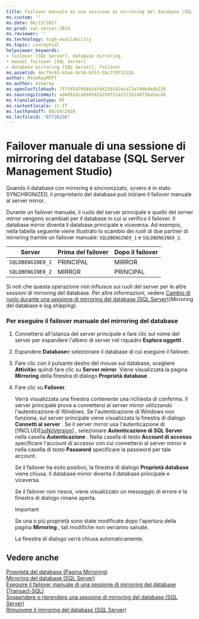```yaml
---
title: Failover manuale di una sessione di mirroring del database (SQL Server Management Studio) | Microsoft Docs
ms.custom: ''
ms.date: 06/13/2017
ms.prod: sql-server-2014
ms.reviewer: ''
ms.technology: high-availability
ms.topic: conceptual
helpviewer_keywords:
- failover [SQL Server], database mirroring
- manual failover [SQL Server]
- database mirroring [SQL Server], failover
ms.assetid: 4ecf9c63-b3a4-4c54-b553-5bc37973232b
author: MikeRayMSFT
ms.author: mikeray
ms.openlocfilehash: 7f7f4547058b2dfd4229142dca73a7d9b4bdb239
ms.sourcegitcommit: ad4d92dce894592a259721a1571b1d8736abacdb
ms.translationtype: MT
ms.contentlocale: it-IT
ms.lasthandoff: 08/04/2020
ms.locfileid: "87726236"
---
```

# <a name="manually-fail-over-a-database-mirroring-session-sql-server-management-studio"></a>Failover manuale di una sessione di mirroring del database (SQL Server Management Studio)
  Quando il database con mirroring è sincronizzato, ovvero è in stato SYNCHRONIZED, il proprietario del database può iniziare il failover manuale al server mirror.  
  
 Durante un failover manuale, il ruolo del server principale e quello del server mirror vengono scambiati per il database in cui si verifica il failover. Il database mirror diventa il database principale e viceversa. Ad esempio, nella tabella seguente viene illustrato lo scambio dei ruoli di due partner di mirroring tramite un failover manuale: `SQLDBENGINE0_1` e `SQLDBENGINE0_2`.  
  
|Server|Prima del failover|Dopo il failover|  
|------------|---------------------|--------------------|  
|`SQLDBENGINE0_1`|PRINCIPAL|MIRROR|  
|`SQLDBENGINE0_2`|MIRROR|PRINCIPAL|  
  
 Si noti che questa operazione non influisce sui ruoli del server per le altre sessioni di mirroring del database. Per altre informazioni, vedere [Cambio di ruolo durante una sessione di mirroring del database &#40;SQL Server&#41;](role-switching-during-a-database-mirroring-session-sql-server.md)(Mirroring del database e log shipping).  
  
### <a name="to-manually-fail-over-database-mirroring"></a>Per eseguire il failover manuale del mirroring del database  
  
1.  Connettersi all'istanza del server principale e fare clic sul nome del server per espandere l'albero di server nel riquadro **Esplora oggetti** .  
  
2.  Espandere **Database**e selezionare il database di cui eseguire il failover.  
  
3.  Fare clic con il pulsante destro del mouse sul database, scegliere **Attività**e quindi fare clic su **Server mirror**. Viene visualizzata la pagina **Mirroring** della finestra di dialogo **Proprietà database** .  
  
4.  Fare clic su **Failover**.  
  
     Verrà visualizzata una finestra contenente una richiesta di conferma.  Il server principale prova a connettersi al server mirror utilizzando l'autenticazione di Windows. Se l'autenticazione di Windows non funziona, sul server principale viene visualizzata la finestra di dialogo **Connetti al server** . Se il server mirror usa l'autenticazione di [!INCLUDE[ssNoVersion](../../includes/ssnoversion-md.md)] , selezionare **Autenticazione di SQL Server** nella casella **Autenticazione** . Nella casella di testo **Account di accesso** specificare l'account di accesso con cui connettersi al server mirror e nella casella di testo **Password** specificare la password per tale account.  
  
     Se il failover ha esito positivo, la finestra di dialogo **Proprietà database** viene chiusa. Il database mirror diventa il database principale e viceversa.  
  
     Se il failover non riesce, viene visualizzato un messaggio di errore e la finestra di dialogo rimane aperta.  
  
    > [!IMPORTANT]  
    >  Se una o più proprietà sono state modificate dopo l'apertura della pagina **Mirroring** , tali modifiche non verranno salvate.  
  
     La finestra di dialogo verrà chiusa automaticamente.  
  
## <a name="see-also"></a>Vedere anche  
 [Proprietà del database &#40;Pagina Mirroring&#41;](../../relational-databases/databases/database-properties-mirroring-page.md)   
 [Mirroring del database &#40;SQL Server&#41;](database-mirroring-sql-server.md)   
 [Eseguire il failover manuale di una sessione di mirroring del database &#40;Transact-SQL&#41;](manually-fail-over-a-database-mirroring-session-transact-sql.md)   
 [Sospendere o riprendere una sessione di mirroring del database &#40;SQL Server&#41;](pause-or-resume-a-database-mirroring-session-sql-server.md)   
 [Rimuovere il mirroring del database &#40;SQL Server&#41;](remove-database-mirroring-sql-server.md)  
  
  
